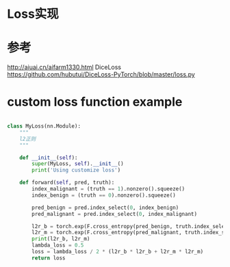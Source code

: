 # Loss实现

# 参考 
http://aiuai.cn/aifarm1330.html
DiceLoss https://github.com/hubutui/DiceLoss-PyTorch/blob/master/loss.py 



# custom loss function example
```python

class MyLoss(nn.Module):
    """
    l2正则
    """

    def __init__(self):
        super(MyLoss, self).__init__()
        print('Using customize loss')

    def forward(self, pred, truth):
        index_malignant = (truth == 1).nonzero().squeeze()
        index_benign = (truth == 0).nonzero().squeeze()

        pred_benign = pred.index_select(0, index_benign)
        pred_malignant = pred.index_select(0, index_malignant)

        l2r_b = torch.exp(F.cross_entropy(pred_benign, truth.index_select(0, index_benign)))
        l2r_m = torch.exp(F.cross_entropy(pred_malignant, truth.index_select(0, index_malignant)))
        print(l2r_b, l2r_m)
        lambda_loss = 0.5
        loss = lambda_loss / 2 * (l2r_b * l2r_b + l2r_m * l2r_m)
        return loss
```